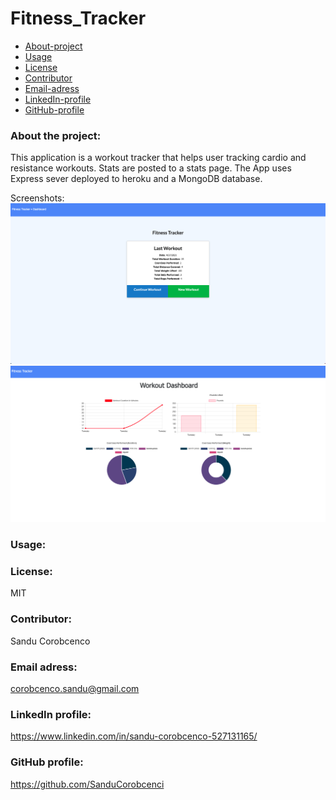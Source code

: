 # Fitness_Tracker

* [About-project](#Description)
* [Usage](#Usage)
* [License](#License)
* [Contributor](#Contributor)
* [Email-adress](#Email)
* [LinkedIn-profile](#LinkedIn-profile)
* [GitHub-profile](#GitHub-profile)

   
### About the project:
  This application is a workout tracker that helps user tracking cardio and resistance workouts. Stats are posted to a stats page. The App uses Express sever deployed to heroku and a MongoDB database. 

Screenshots: 
![Picture](./images/fitness.png)
![Picture](./images/dashboard.png)



### Usage:

### License:
MIT

### Contributor:
Sandu Corobcenco

### Email adress:
corobcenco.sandu@gmail.com

### LinkedIn profile:
https://www.linkedin.com/in/sandu-corobcenco-527131165/

### GitHub profile:
https://github.com/SanduCorobcenci
